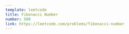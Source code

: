 ```yaml
---
template: leetcode
title: Fibonacci Number
number: 509
link: https://leetcode.com/problems/fibonacci-number
---
```

